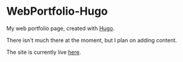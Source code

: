 # WebPortfolio-Hugo
My web portfolio page, created with [Hugo](http://gohugo.io/).

There isn't much there at the moment, but I plan on adding content.  

The site is currently live [here](http://www.nd.edu/~jwesthof).
